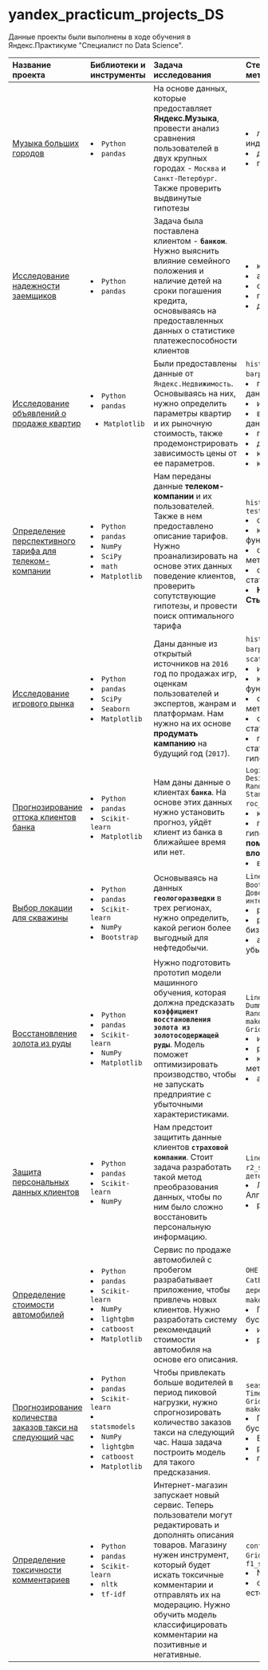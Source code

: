 # yandex_practicum_projects_DS

Данные проекты были выполнены в ходе обучения в Яндекс.Практикуме "Специалист по Data Science".

| Название проекта | Библиотеки и инструменты | Задача исследования | Стек и ключевые методы проекта |
| :---------------------- | :----------------------- | :---------------------- | :--------------------- |
| [Музыка больших городов](https://github.com/Menduone/yandex_practicum_projects_DS/tree/main/big_city_music) |<li>`Python`</li><li>`pandas`| На основе данных, которые предоставляет **Яндекс.Музыка**, провести анализ сравнения пользователей в двух крупных городах - `Москва` и `Санкт-Петербург`. Также проверить выдвинутые гипотезы|</li><li>логическая индексация, </li><li>дубликаты, </li><li>пропуски|
| [Исследование надежности заемщиков](https://github.com/Menduone/yandex_practicum_projects_DS/tree/main/creditor_reliability_research) |<li>`Python`</li><li>`pandas`| Задача была поставлена клиентом - **`банком`**. Нужно выяснить влияние семейного положения и наличие детей на сроки погашения кредита, основываясь на предоставленных данных о статистике платежеспособности клиентов|</li><li>кластеризация, </li><li>анализ данных, </li><li>обработка данных, </li><li>пропуски, </li><li>дубликаты|
| [Исследование объявлений о продаже квартир](https://github.com/Menduone/yandex_practicum_projects_DS/tree/main/advertisements_of_apartments) |<li>`Python`</li><li>`pandas`</li> <ul><li>`Matplotlib`|Были предоставлены данные от `Яндекс.Недвижимость`. Основываясь на них, нужно определить параметры квартир и их рыночную стоимость, также продемонстрировать зависимость цены от ее параметров.|`histogram`</li> `boxplot`</li> `barplot`</li> `scatterplot`</li><li> предобработка данных, </li><li> исслед. анализ, </li><li>визуализация данных, </li><li>пропуски, </li><li>дубликаты, </li><li>кластеризация, </li><li>кастомные функци|
| [Определение перспективного тарифа для телеком-компании](https://github.com/Menduone/yandex_practicum_projects_DS/tree/main/research_best_tariff_for_company) |<li>`Python`</li><li>`pandas`</li><li>`NumPy`</li><li>`SciPy`</li><li>`math`<li>`Matplotlib`|Нам переданы данные **телеком-компании** и их пользователей. Также в нем предоставлено описание тарифов. Нужно проанализировать на основе этих данных поведение клиентов, проверить сопутствующие гипотезы, и провести поиск оптимального тарифа|`histogram` `boxplot`</li> `t-test`</li><li>обработка данных, </li><li>кастомные функции, </li><li>статистические методы, </li><li>описательная статистика, </li><li>**Критерий Стьюдента**|
| [Исследование игрового рынка](https://github.com/Menduone/yandex_practicum_projects_DS/tree/main/research_market_game) | <li>`Python`</li><li>`pandas`</li><li>`SciPy`</li><li>`Seaborn`<li>`Matplotlib`| Даны данные из открытый источников на `2016` год по продажах игр, оценкам пользователей и экспертов, жанрам и платформам. Нам нужно на их основе **продумать кампанию** на будущий год (`2017`).|`histogram`</li> `boxplot`</li> `barplot`</li> `pie plot`</li> `scatterplot`</li> `t-test`</li><li> исслед. анализ, </li><li>кастомные функции, </li><li>статистические методы, </li><li>описательная статистика, </li><li>проверка статистических гипотез|
| [Прогнозирование оттока клиентов банка](https://github.com/Menduone/yandex_practicum_projects_DS/tree/main/customer_bank_churn_predict) | <li>`Python`</li><li>`pandas`</li><li>`Scikit-learn`<li>`Matplotlib` | Нам даны данные о клиентах **`банка`**. На основе этих данных нужно установить прогноз, уйдёт клиент из банка в ближайшее время или нет.| `LogisticRegression`</li> `DesicionTree`</li> `RandomForest`</li> `Standardscaler`</li> `roc_curve`</li> `AUC-ROC`</li> `f1`</li><li> классификация, </li><li>подбор гиперпараметров **с помощью вложенных циклов**, </li><li>выбор модели ML|
| [Выбор локации для скважины](https://github.com/Menduone/yandex_practicum_projects_DS/tree/main/choosing_location_for_well) | <li>`Python`</li><li>`pandas`</li><li>`Scikit-learn`</li><li>`NumPy`</li><li>`Bootstrap` | Основываясь на данных **`геологоразведки`** в трех регионах, нужно определить, какой регион более выгодный для нефтедобычи. | `LinearRegression`</li> `MSE`</li> `Bootstrap`</li> `Доверительный интервал`</li><li> регрессия, </li><li>разработка бизнес-модели, </li><li>анализ прибыли и убытков|
| [Восстановление золота из руды](https://github.com/Menduone/yandex_practicum_projects_DS/tree/main/recovery_gold_from_ore) | <li>`Python`</li><li>`pandas`</li><li>`Scikit-learn`</li><li>`NumPy`<li>`Matplotlib`| Нужно подготовить прототип модели машинного обучения, которая должна предсказать **`коэффициент восстановления золота из золотосодержащей руды`**. Модель поможет оптимизировать производство, чтобы не запускать предприятие с убыточными характеристиками. | `LinearRegression`</li> `DummyRegressor`</li> `RandomForestRegressor`</li> `make_scorer`</li> `GridSearchCV`</li><li> исслед. анализ, </li><li>регрессия, </li><li>кастомные метрики, </li><li>анализ данных|
| [Защита персональных данных клиентов](https://github.com/Menduone/yandex_practicum_projects_DS/tree/main/protection_personal_data_clients) | <li>`Python`</li><li>`pandas`</li><li>`Scikit-learn`</li><li>`NumPy` | Нам предстоит защитить данные клиентов **`страховой компании`**. Стоит задача разработать такой метод преобразования данных, чтобы по ним было сложно восстановить персональную информацию. | `LinearRegression`</li> `r2_score`</li> `коэффициент детерминации`</li><li> Линейная Алгебра, </li><li>регрессия |
| [Определение стоимости автомобилей](https://github.com/Menduone/yandex_practicum_projects_DS/tree/main/predicting_cost_cars) | <li>`Python`</li><li>`pandas`</li><li>`Scikit-learn`</li><li>`NumPy`</li><li>`lightgbm`</li><li>`catboost`<li>`Matplotlib` | Сервис по продаже автомобилей с пробегом разрабатывает приложение, чтобы привлечь новых клиентов. Нужно разработать систему рекомендаций стоимости автомобиля на основе его описания. | `OHE`</li> `Ordinal Encoder`</li> `CatBoost`</li> `LGBM`</li> `модели деревьев`</li> `GridSearchCV`</li> `make_scorer`</li> `boxplot`</li><li> Градиентный бустинг, </li><li>исслед. анализ, </li><li>регрессия |
| [Прогнозирование количества заказов такси на следующий час](https://github.com/Menduone/yandex_practicum_projects_DS/tree/main/prognostication_taxi_orders) | <li>`Python`</li><li>`pandas`</li><li>`Scikit-learn`</li><li>`statsmodels`</li><li>`NumPy`</li><li>`lightgbm`</li><li>`catboost`<li>`Matplotlib` | Чтобы привлекать больше водителей в период пиковой нагрузки, нужно спрогнозировать количество заказов такси на следующий час. Наша задача построить модель для такого предсказания. | `seasonal_decompose`</li> `TimeSeriesSplit`</li> `GridSearchCV`</li> `make_scorer`</li><li> Градиентный бустинг, </li><li>Временный Ряды, </li><li>регрессия, </li><li>предсказания|
| [Определение токсичности комментариев](https://github.com/Menduone/yandex_practicum_projects_DS/tree/main/definition_toxic_comments) | <li>`Python`</li><li>`pandas`</li><li>`Scikit-learn`</li><li>`nltk`</li><li>`tf-idf` | Интернет-магазин запускает новый сервис. Теперь пользователи могут редактировать и дополнять описания товаров. Магазину нужен инструмент, который будет искать токсичные комментарии и отправлять их на модерацию. Нужно обучить модель классифицировать комментарии на позитивные и негативные. | `confusion_matrix`</li> `GridSearchCV`</li> `spacy`</li> `f1_score`</li><li> NLP, </li><li> обработка естественного языка|
